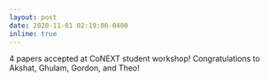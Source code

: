 ```yaml
---
layout: post
date: 2020-11-01 02:19:00-0400
inline: true
---
```


4 papers accepted at CoNEXT student workshop! Congratulations to Akshat, Ghulam, Gordon, and Theo!
